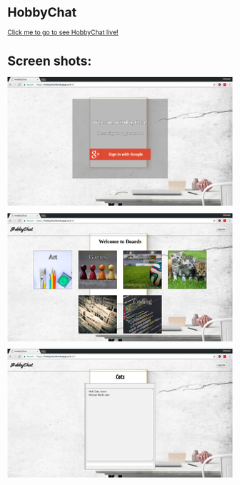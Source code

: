 # HobbyChat

[Click me to go to see HobbyChat live!](https://hobbychat.herokuapp.com/#/)

# Screen shots:
![Home](docs/images/hobby-home.png)

![Boards](docs/images/hobby-board.png)

![Chat](docs/images/hobby-chat.png)
